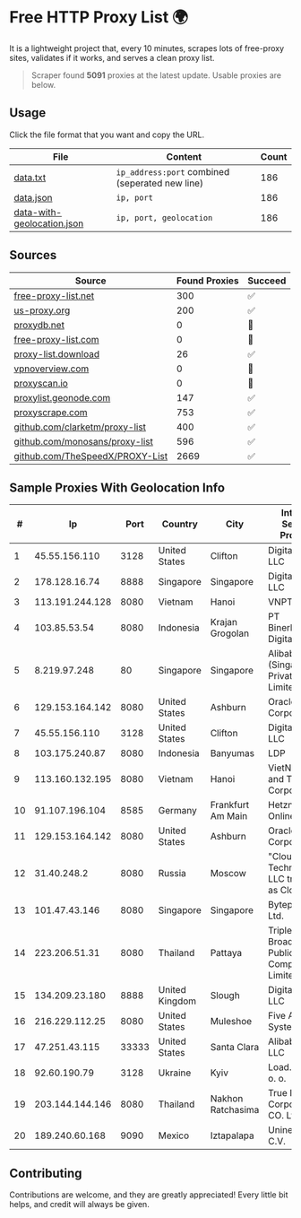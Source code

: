 
# Free HTTP Proxy List 🌍

It is a lightweight project that, every 10 minutes, scrapes lots of free-proxy sites, validates if it works, and serves a clean proxy list.


> Scraper found **5091** proxies at the latest update. Usable proxies are below.

## Usage

Click the file format that you want and copy the URL.


|File|Content|Count|
|----|-------|-----|
|[data.txt](https://raw.githubusercontent.com/themiralay/Proxy-List-World/master/data.txt)|`ip_address:port` combined (seperated new line)|186|
|[data.json](https://raw.githubusercontent.com/themiralay/Proxy-List-World/master/data.json)|`ip, port`|186|
|[data-with-geolocation.json](https://raw.githubusercontent.com/themiralay/Proxy-List-World/master/data-with-geolocation.json)|`ip, port, geolocation`|186|

## Sources

|Source|Found Proxies|Succeed|
|------|-------------|-------|
|[free-proxy-list.net](https://free-proxy-list.net)|300|✅|
|[us-proxy.org](https://www.us-proxy.org)|200|✅|
|[proxydb.net](http://proxydb.net)|0|🚫|
|[free-proxy-list.com](https://free-proxy-list.com/?page=&port=&type%5B%5D=http&type%5B%5D=https&up_time=0&search=Search)|0|🚫|
|[proxy-list.download](https://www.proxy-list.download/HTTP)|26|✅|
|[vpnoverview.com](https://vpnoverview.com/privacy/anonymous-browsing/free-proxy-servers)|0|🚫|
|[proxyscan.io](https://www.proxyscan.io)|0|🚫|
|[proxylist.geonode.com](https://proxylist.geonode.com/api/proxy-list?limit=300&page=1&sort_by=lastChecked&sort_type=desc&protocols=http,https)|147|✅|
|[proxyscrape.com](https://api.proxyscrape.com/v2/?request=displayproxies&protocol=http&timeout=10000&country=all&ssl=all&anonymity=all)|753|✅|
|[github.com/clarketm/proxy-list](https://raw.githubusercontent.com/clarketm/proxy-list/master/proxy-list-raw.txt)|400|✅|
|[github.com/monosans/proxy-list](https://raw.githubusercontent.com/monosans/proxy-list/main/proxies/http.txt)|596|✅|
|[github.com/TheSpeedX/PROXY-List](https://raw.githubusercontent.com/TheSpeedX/PROXY-List/master/http.txt)|2669|✅|


## Sample Proxies With Geolocation Info

|#|Ip|Port|Country|City|Internet Service Provider|
|-|--|----|-------|----|-------------------------|
|1|45.55.156.110|3128|United States|Clifton|DigitalOcean, LLC|
|2|178.128.16.74|8888|Singapore|Singapore|DigitalOcean, LLC|
|3|113.191.244.128|8080|Vietnam|Hanoi|VNPT|
|4|103.85.53.54|8080|Indonesia|Krajan Grogolan|PT Binerkahan Digital Telco|
|5|8.219.97.248|80|Singapore|Singapore|Alibaba Cloud (Singapore) Private Limited|
|6|129.153.164.142|8080|United States|Ashburn|Oracle Corporation|
|7|45.55.156.110|3128|United States|Clifton|DigitalOcean, LLC|
|8|103.175.240.87|8080|Indonesia|Banyumas|LDP|
|9|113.160.132.195|8080|Vietnam|Hanoi|VietNam Post and Telecom Corporation|
|10|91.107.196.104|8585|Germany|Frankfurt Am Main|Hetzner Online AG|
|11|129.153.164.142|8080|United States|Ashburn|Oracle Corporation|
|12|31.40.248.2|8080|Russia|Moscow|"Cloud Technologies" LLC trading as Cloud.ru|
|13|101.47.43.146|8080|Singapore|Singapore|Byteplus Pte. Ltd.|
|14|223.206.51.31|8080|Thailand|Pattaya|Triple T Broadband Public Company Limited|
|15|134.209.23.180|8888|United Kingdom|Slough|DigitalOcean, LLC|
|16|216.229.112.25|8080|United States|Muleshoe|Five Area Systems, LLC|
|17|47.251.43.115|33333|United States|Santa Clara|Alibaba Cloud LLC|
|18|92.60.190.79|3128|Ukraine|Kyiv|Load.me sp. z o. o.|
|19|203.144.144.146|8080|Thailand|Nakhon Ratchasima|True Internet Corporation CO. Ltd.|
|20|189.240.60.168|9090|Mexico|Iztapalapa|Uninet S.A. de C.V.|



## Contributing

Contributions are welcome, and they are greatly appreciated! Every
little bit helps, and credit will always be given.


